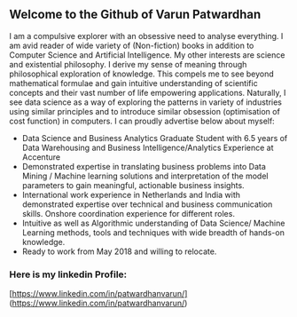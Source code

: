 ## Welcome to the Github of Varun Patwardhan

I am a compulsive explorer with an obsessive need to analyse everything. I am avid reader of wide variety of (Non-fiction) books in addition to Computer Science and Artificial Intelligence. My other interests are science and existential philosophy. I derive my sense of meaning through philosophical exploration of knowledge. This compels me to see beyond mathematical formulae and gain intuitive understanding of scientific concepts and their vast number of life empowering applications. Naturally, I see data science as a way of exploring the patterns in variety of industries using similar principles and to introduce similar obsession (optimisation of cost function) in computers. I can proudly advertise below about myself:

- Data Science and Business Analytics Graduate Student with 6.5 years of Data Warehousing and Business Intelligence/Analytics Experience at Accenture 
- Demonstrated expertise in translating business problems into Data Mining / Machine learning solutions and interpretation of the model parameters to gain meaningful, actionable business insights.
- International work experience in Netherlands and India with demonstrated expertise over technical and business communication skills. Onshore coordination experience for different roles.
- Intuitive as well as Algorithmic understanding of Data Science/ Machine Learning methods, tools and techniques with wide breadth of hands-on knowledge.
- Ready to work from May 2018 and willing to relocate.

### Here is my linkedin Profile:

[https://www.linkedin.com/in/patwardhanvarun/] (https://www.linkedin.com/in/patwardhanvarun/)


